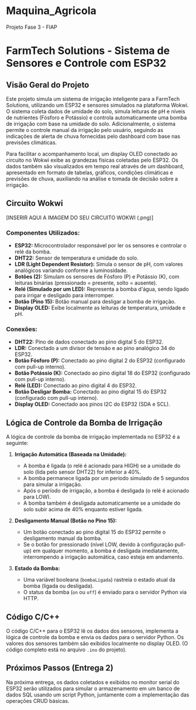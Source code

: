 # Maquina_Agricola
 Projeto Fase 3 - FIAP
 # FarmTech Solutions - Sistema de Sensores e Controle com ESP32

## Visão Geral do Projeto

Este projeto simula um sistema de irrigação inteligente para a FarmTech Solutions, utilizando um ESP32 e sensores simulados na plataforma Wokwi. O sistema coleta dados de umidade do solo, simula leituras de pH e níveis de nutrientes (Fósforo e Potássio) e controla automaticamente uma bomba de irrigação com base na umidade do solo. Adicionalmente, o sistema permite o controle manual da irrigação pelo usuário, seguindo as indicações de alerta de chuva fornecidas pelo dashboard com base nas previsões climáticas.

Para facilitar o acompanhamento local, um display OLED conectado ao circuito no Wokwi exibe as grandezas físicas coletadas pelo ESP32. Os dados também são visualizados em tempo real através de um dashboard, apresentado em formato de tabelas, gráficos, condições climáticas e previsões de chuva, auxiliando na análise e tomada de decisão sobre a irrigação.

## Circuito Wokwi

[INSERIR AQUI A IMAGEM DO SEU CIRCUITO WOKWI (.png)]

### Componentes Utilizados:

* **ESP32:** Microcontrolador responsável por ler os sensores e controlar o relé da bomba.
* **DHT22:** Sensor de temperatura e umidade do solo.
* **LDR (Light Dependent Resistor):** Simula o sensor de pH, com valores analógicos variando conforme a luminosidade.
* **Botões (2):** Simulam os sensores de Fósforo (P) e Potássio (K), com leituras binárias (pressionado = presente, solto = ausente).
* **Relé (Simulado por um LED):** Representa a bomba d'água, sendo ligado para irrigar e desligado para interromper.
* **Botão (Pino 15):** Botão manual para desligar a bomba de irrigação.
* **Display OLED:** Exibe localmente as leituras de temperatura, umidade e pH.

### Conexões:

* **DHT22:** Pino de dados conectado ao pino digital 5 do ESP32.
* **LDR:** Conectado a um divisor de tensão e ao pino analógico 34 do ESP32.
* **Botão Fósforo (P):** Conectado ao pino digital 2 do ESP32 (configurado com pull-up interno).
* **Botão Potássio (K):** Conectado ao pino digital 18 do ESP32 (configurado com pull-up interno).
* **Relé (LED):** Conectado ao pino digital 4 do ESP32.
* **Botão Desligar Bomba:** Conectado ao pino digital 15 do ESP32 (configurado com pull-up interno).
* **Display OLED:** Conectado aos pinos I2C do ESP32 (SDA e SCL).

## Lógica de Controle da Bomba de Irrigação

A lógica de controle da bomba de irrigação implementada no ESP32 é a seguinte:

1.  **Irrigação Automática (Baseada na Umidade):**
    * A bomba é ligada (o relé é acionado para HIGH) se a umidade do solo (lida pelo sensor DHT22) for inferior a 40%.
    * A bomba permanece ligada por um período simulado de 5 segundos para simular a irrigação.
    * Após o período de irrigação, a bomba é desligada (o relé é acionado para LOW).
    * A bomba também é desligada automaticamente se a umidade do solo subir acima de 40% enquanto estiver ligada.

2.  **Desligamento Manual (Botão no Pino 15):**
    * Um botão conectado ao pino digital 15 do ESP32 permite o desligamento manual da bomba.
    * Se o botão for pressionado (nível LOW, devido à configuração pull-up) em qualquer momento, a bomba é desligada imediatamente, interrompendo a irrigação automática, caso esteja em andamento.

3.  **Estado da Bomba:**
    * Uma variável booleana (`bombaLigada`) rastreia o estado atual da bomba (ligada ou desligada).
    * O status da bomba (`on` ou `off`) é enviado para o servidor Python via HTTP.

## Código C/C++

O código C/C++ para o ESP32 lê os dados dos sensores, implementa a lógica de controle da bomba e envia os dados para o servidor Python. Os valores dos sensores também são exibidos localmente no display OLED. (O código completo está no arquivo `.ino` do projeto).

## Próximos Passos (Entrega 2)

Na próxima entrega, os dados coletados e exibidos no monitor serial do ESP32 serão utilizados para simular o armazenamento em um banco de dados SQL usando um script Python, juntamente com a implementação das operações CRUD básicas.
